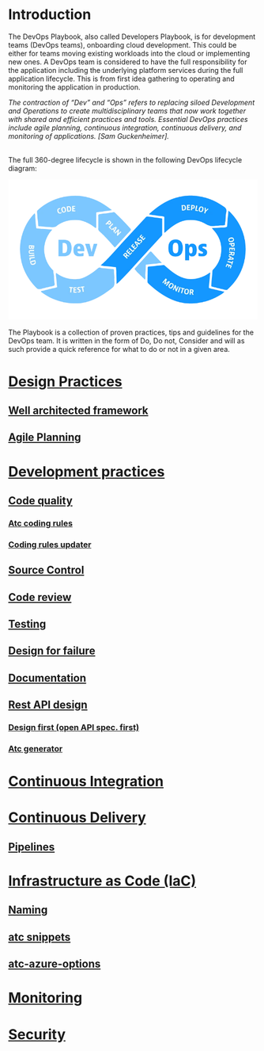 # Introduction

The DevOps Playbook, also called Developers Playbook, is for development teams (DevOps teams), onboarding cloud development. This could be either for teams moving existing workloads into the cloud or implementing new ones. A DevOps team is considered to have the full responsibility for the application including the underlying platform services during the full application lifecycle. This is from first idea gathering to operating and monitoring the application in production.

<em>
The contraction of “Dev” and “Ops” refers to replacing siloed Development and Operations to create multidisciplinary teams that now work together with shared and efficient practices and tools. Essential DevOps practices include agile planning, continuous integration, continuous delivery, and monitoring of applications. [Sam Guckenheimer].
</em>
<br /><br />

The full 360-degree lifecycle is shown in the following DevOps lifecycle diagram:

![DevOps lifecycle](DevOpsLoop.webp "DevOps lifecycle")

The Playbook is a collection of proven practices, tips and guidelines for the DevOps team. It is written in the form of Do, Do not, Consider and will as such provide a quick reference for what to do or not in a given area.

# [Design Practices](01-design-practices.md)

## [Well architected framework](01-design-practices.md#well-architected-framework)

## [Agile Planning](01-design-practices.md#agile-planning)

# [Development practices](02-development-practices.md)

## [Code quality](02-development-practices.md#code-quality)

### [Atc coding rules](02-development-practices.md#atc-coding-rules)

### [Coding rules updater](02-development-practices.md#coding-rules-updater)

## [Source Control](02-development-practices.md#source-control)

## [Code review](02-development-practices.md#code-review)

## [Testing](02-development-practices.md#testing)

## [Design for failure](02-development-practices.md#design-for-failure)

## [Documentation](02-development-practices.md#documentation)

## [Rest API design](02-development-practices.md#rest-api-design)

### [Design first (open API spec. first)](02-development-practices.md#design-first-open-api-spec-first)

### [Atc generator](02-development-practices.md#atc-generator)

# [Continuous Integration](03-continuous-integration.md)

# [Continuous Delivery](04-continuous-delivery.md)

## [Pipelines](04-continuous-delivery.md#pipelines)

# [Infrastructure as Code (IaC)](05-infrastructure-as-code.md)

## [Naming](05-infrastructure-as-code.md#naming)

## [atc snippets](05-infrastructure-as-code.md#atc-snippets)

## [atc-azure-options](05-infrastructure-as-code.md#atc-azure-options)

# [Monitoring](06-monitoring.md)

# [Security](07-security.md)